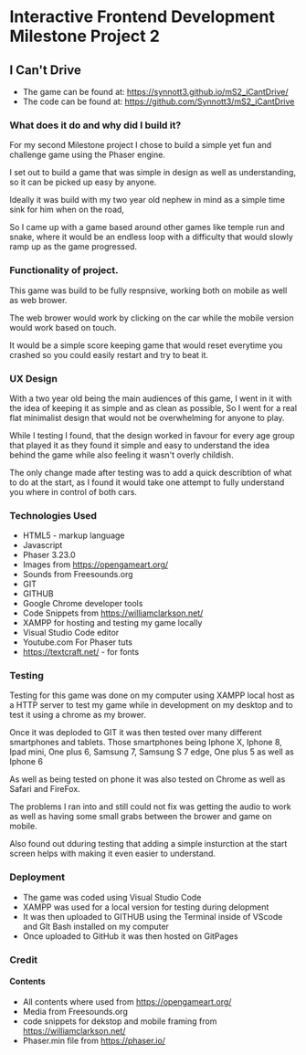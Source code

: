 # Interactive Frontend Development Milestone Project 2

## I Can't Drive 

- The game can be found at: https://synnott3.github.io/mS2_iCantDrive/
- The code can be found at: https://github.com/Synnott3/mS2_iCantDrive

### What does it do and why did I build it?

For my second Milestone project I chose to build a simple yet fun and challenge game using the Phaser engine.

I set out to build a game that was simple in design as well as understanding, so it can be picked up easy by anyone.

Ideally it was build with my two year old nephew in mind as a simple time sink for him when on the road,

So I came up with a game based around other games like temple run and snake, where it would be an endless loop with a difficulty that
would slowly ramp up as the game progressed.

### Functionality of project.

This game was build to be fully respnsive, working both on mobile as well as web brower.

The web brower would work by clicking on the car while the mobile version would work based on touch.

It would be a simple score keeping game that would reset everytime you crashed so you could easily restart and try to beat it.


### UX Design

With a two year old being the main audiences of this game, I went in it with the idea of keeping it as simple and as  clean as possible,
So I went for a real flat minimalist design that would not be overwhelming for anyone to play.

While I testing I found, that the design worked in favour for every age group that played it as they found it simple and easy to understand the idea 
behind the game while also feeling it wasn't overly childish.

The only change made after testing was to add a quick describtion of what to do at the start, as I found it would take one attempt to fully understand you where in
control of both cars.

### Technologies Used

- HTML5 - markup language
- Javascript 
- Phaser 3.23.0
- Images from https://opengameart.org/
- Sounds from Freesounds.org
- GIT
- GITHUB
- Google Chrome developer tools
- Code Snippets from https://williamclarkson.net/
- XAMPP for hosting and testing my game locally 
- Visual Studio Code editor 
- Youtube.com For Phaser tuts
- https://textcraft.net/ - for fonts 

### Testing

Testing for this game was done on my computer using XAMPP local host as a HTTP server to test my game while in development
on my desktop and to test it using a chrome as my brower.

Once it was deploded to GIT it was then tested over many different smartphones and tablets.
Those smartphones being Iphone X, Iphone 8, Ipad mini, One plus 6, Samsung 7, Samsung S 7 edge, One plus 5 as well as Iphone 6

As well as being tested on phone it was also tested on Chrome as well as Safari and FireFox.

The problems I ran into and still could not fix was getting the audio to work as well as having some small grabs between the brower and game on mobile.

Also found out dduring testing that adding a simple insturction at the start screen helps with making it even easier to understand.

### Deployment

- The game was coded using Visual Studio Code
- XAMPP was used for a local version for testing during delopment 
- It was then uploaded to GITHUB using the Terminal inside of VScode and GIt Bash installed on my computer 
- Once uploaded to GitHub it was then hosted on GitPages

### Credit 

#### Contents 
- All contents where used from https://opengameart.org/
- Media from Freesounds.org
- code snippets for dekstop and mobile framing from https://williamclarkson.net/
- Phaser.min file from https://phaser.io/